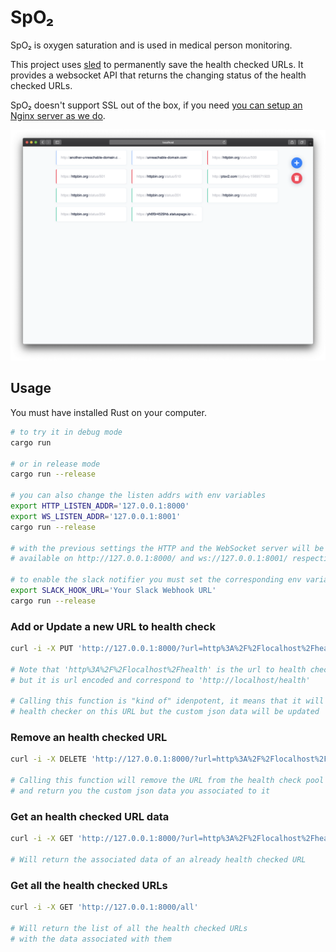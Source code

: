 # SpO₂
SpO₂ is oxygen saturation and is used in medical person monitoring.

This project uses [sled](https://github.com/spacejam/sled) to permanently save the health checked URLs.
It provides a websocket API that returns the changing status of the health checked URLs.

SpO₂ doesn't support SSL out of the box, if you need [you can setup an Nginx server as we do][1].

[1]: /enable-ssl.md

![SpO2 dashboard screenshot](/misc/screenshot.png)

## Usage

You must have installed Rust on your computer.

```bash
# to try it in debug mode
cargo run

# or in release mode
cargo run --release

# you can also change the listen addrs with env variables
export HTTP_LISTEN_ADDR='127.0.0.1:8000'
export WS_LISTEN_ADDR='127.0.0.1:8001'
cargo run --release

# with the previous settings the HTTP and the WebSocket server will be
# available on http://127.0.0.1:8000/ and ws://127.0.0.1:8001/ respectively

# to enable the slack notifier you must set the corresponding env variable
export SLACK_HOOK_URL='Your Slack Webhook URL'
cargo run --release
```

### Add or Update a new URL to health check

```bash
curl -i -X PUT 'http://127.0.0.1:8000/?url=http%3A%2F%2Flocalhost%2Fhealth' -d '"your custom json data"'

# Note that 'http%3A%2F%2Flocalhost%2Fhealth' is the url to health check
# but it is url encoded and correspond to 'http://localhost/health'

# Calling this function is "kind of" idenpotent, it means that it will not run another
# health checker on this URL but the custom json data will be updated
```

### Remove an health checked URL

```bash
curl -i -X DELETE 'http://127.0.0.1:8000/?url=http%3A%2F%2Flocalhost%2Fhealth'

# Calling this function will remove the URL from the health check pool
# and return you the custom json data you associated to it
```

### Get an health checked URL data

```bash
curl -i -X GET 'http://127.0.0.1:8000/?url=http%3A%2F%2Flocalhost%2Fhealth'

# Will return the associated data of an already health checked URL
```

### Get all the health checked URLs

```bash
curl -i -X GET 'http://127.0.0.1:8000/all'

# Will return the list of all the health checked URLs
# with the data associated with them
```
